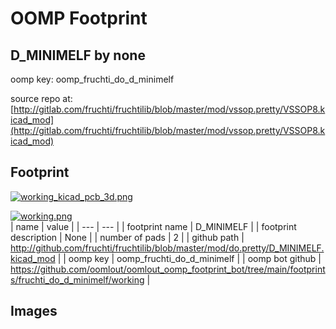 # OOMP Footprint  
## D_MINIMELF  by none  
  
oomp key: oomp_fruchti_do_d_minimelf  
  
source repo at: [http://gitlab.com/fruchti/fruchtilib/blob/master/mod/vssop.pretty/VSSOP8.kicad_mod](http://gitlab.com/fruchti/fruchtilib/blob/master/mod/vssop.pretty/VSSOP8.kicad_mod)  
## Footprint  
  
[![working_kicad_pcb_3d.png](working_kicad_pcb_3d_600.png)](working_kicad_pcb_3d.png)  
  
[![working.png](working_600.png)](working.png)  
| name | value | 
| --- | --- | 
| footprint name | D_MINIMELF | 
| footprint description | None | 
| number of pads | 2 | 
| github path | http://github.com/fruchti/fruchtilib/blob/master/mod/do.pretty/D_MINIMELF.kicad_mod | 
| oomp key | oomp_fruchti_do_d_minimelf | 
| oomp bot github | https://github.com/oomlout/oomlout_oomp_footprint_bot/tree/main/footprints/fruchti_do_d_minimelf/working | 
## Images  
